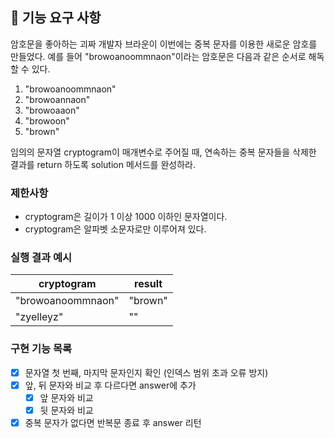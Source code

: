 ## 🚀 기능 요구 사항

암호문을 좋아하는 괴짜 개발자 브라운이 이번에는 중복 문자를 이용한 새로운 암호를 만들었다. 예를 들어 "browoanoommnaon"이라는 암호문은 다음과 같은 순서로 해독할 수 있다.

1. "browoanoommnaon"
2. "browoannaon"
3. "browoaaon"
4. "browoon"
5. "brown"

임의의 문자열 cryptogram이 매개변수로 주어질 때, 연속하는 중복 문자들을 삭제한 결과를 return 하도록 solution 메서드를 완성하라.

### 제한사항

- cryptogram은 길이가 1 이상 1000 이하인 문자열이다.
- cryptogram은 알파벳 소문자로만 이루어져 있다.

### 실행 결과 예시

| cryptogram | result |
| --- | --- |
| "browoanoommnaon" | "brown" |
| "zyelleyz" | "" |


### 구현 기능 목록

- [x]  문자열 첫 번째, 마지막 문자인지 확인 (인덱스 범위 초과 오류 방지)
- [x]  앞, 뒤 문자와 비교 후 다르다면 answer에 추가
    - [x]  앞 문자와 비교
    - [x]  뒷 문자와 비교
- [x]  중복 문자가 없다면 반복문 종료 후 answer 리턴